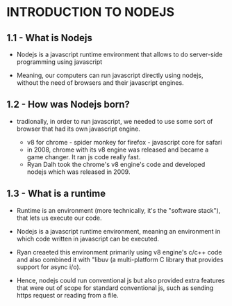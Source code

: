 # INTRODUCTION TO NODEJS

## 1.1 - What is Nodejs

- Nodejs is a javascript runtime environment that allows to do server-side programming using javascript

- Meaning, our computers can run javascript directly using nodejs, without the need of browsers and their javascript engines.

## 1.2 - How was Nodejs born?

- tradionally, in order to run javascript, we needed to use some sort of browser that had its own javascript engine.

  - v8 for chrome - spider monkey for firefox - javascript core for safari
  - in 2008, chrome with its v8 engine was released and became a game changer. It ran js code really fast.
  - Ryan Dalh took the chrome's v8 engine's code and developed nodejs which was released in 2009.

## 1.3 - What is a runtime

- Runtime is an environment (more technically, it's the "software stack"), that lets us execute our code.

- Nodejs is a javascript runtime environment, meaning an environment in which code written in javascript can be executed.

- Ryan creaeted this environment primarily using v8 engine's c/c++ code and also combined it with "libuv (a multi-platform C library that provides support for async i/o).

- Hence, nodejs could run conventional js but also provided extra features that were out of scope for standard conventional js, such as sending https request or reading from a file.

